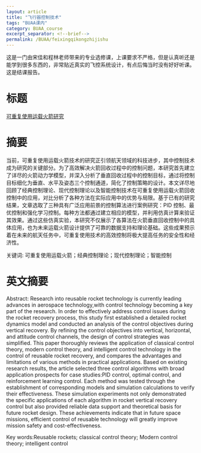 ```yaml
---
layout: article
title: "飞行器控制技术"
tags: "BUAA课内"
category: BUAA_course
excerpt_separator: <!--brief-->
permalink: /BUAA/feixingqikongzhijishu
---
```

这是一门由宋佳和程林老师带来的专业选修课，上课要求不严格，但是认真听还是能学到很多东西的，非常贴近真实的飞控系统设计，有点后悔当时没有好好听课。这是结课报告。
<!--brief-->
# 标题
[可重复使用运载火箭研究]({{site.url}}/pdfs/the-tech-of-flying-control/pdf.pdf)

# 摘要
当前，可重复使用运载火箭技术的研究正引领航天领域的科技进步，其中控制技术成为研究的关键部分。为了高效解决火箭回收过程中的控制问题，本研究首先建立了详尽的火箭动力学模型，并深入分析了垂直回收过程中的控制目标，通过将控制目标细化为垂直、水平及姿态三个控制通道，简化了控制策略的设计。本文详尽地回顾了经典控制理论、现代控制理论以及智能控制技术在可重复使用运载火箭回收控制中的应用，对比分析了各种方法在实际应用中的优势与局限。基于已有的研究结果，文章选取了三种具有广泛应用前景的控制算法进行案例研究：PID 控制、最优控制和强化学习控制。每种方法都通过建立相应的模型，并利用仿真计算来验证其效果。通过这些仿真实验，本研究不仅展示了各算法在火箭垂直回收控制中的具体应用，也为未来运载火箭设计提供了可靠的数据支持和理论基础。这些成果预示着在未来的航天任务中，可重复使用技术的高效控制将极大提高任务的安全性和经济性。

关键词: 可重复使用运载火箭；经典控制理论；现代控制理论；智能控制

# 英文摘要
Abstract: Research into reusable rocket technology is currently leading advances in aerospace technology,with control technology becoming a key part of the research. In order to effectively address control issues during the rocket recovery process, this study first established a detailed rocket dynamics model and conducted an analysis of the control objectives during vertical recovery. By refining the control objectives into vertical, horizontal, and attitude control channels, the design of control strategies was simplified. This paper thoroughly reviews the application of classical control theory, modern control theory, and intelligent control technology in the control of reusable rocket recovery, and compares the advantages and limitations of various methods in practical applications. Based on existing research results, the article selected three control algorithms with broad application prospects for case studies:PID control, optimal control, and reinforcement learning control. Each method was tested through the establishment of corresponding models and simulation calculations to verify their effectiveness. These simulation experiments not only demonstrated the specific applications of each algorithm in rocket vertical recovery control but also provided reliable data support and theoretical basis for future rocket design. These achievements indicate that in future space missions, efficient control of reusable technology will greatly improve mission safety and cost-effectiveness.

Key words:Reusable rockets; classical control theory; Modern control theory; intelligent control